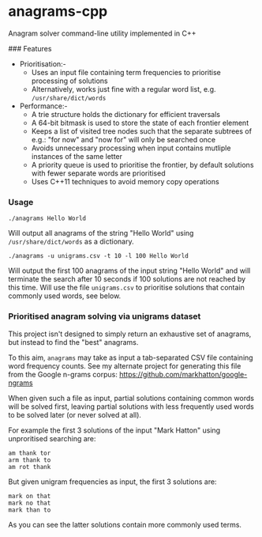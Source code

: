 anagrams-cpp
============

Anagram solver command-line utility implemented in C++

### Features

- Prioritisation:-
  - Uses an input file containing term frequencies to prioritise processing of solutions
  - Alternatively, works just fine with a regular word list, e.g. `/usr/share/dict/words`
- Performance:-
  - A trie structure holds the dictionary for efficient traversals
  - A 64-bit bitmask is used to store the state of each frontier element
  - Keeps a list of visited tree nodes such that the separate subtrees of e.g.: "for now" and "now for" will only be searched once
  - Avoids unnecessary processing when input contains mutliple instances of the same letter
  - A priority queue is used to prioritise the frontier, by default solutions with fewer separate words are prioritised
  - Uses C++11 techniques to avoid memory copy operations

### Usage

    ./anagrams Hello World

Will output all anagrams of the string "Hello World" using `/usr/share/dict/words` as a dictionary.

    ./anagrams -u unigrams.csv -t 10 -l 100 Hello World

Will output the first 100 anagrams of the input string "Hello World" and will terminate the search after 10 seconds if 100 solutions are not reached by this time.  Will use the file `unigrams.csv` to prioritise solutions that contain commonly used words, see below.

### Prioritised anagram solving via unigrams dataset

This project isn't designed to simply return an exhaustive set of anagrams, but instead to find the "best" anagrams.

To this aim, `anagrams` may take as input a tab-separated CSV file containing word frequency counts.  See my alternate project for generating this file from the Google n-grams corpus: https://github.com/markhatton/google-ngrams

When given such a file as input, partial solutions containing common words will be solved first, leaving partial solutions with less frequently used words to be solved later (or never solved at all).

For example the first 3 solutions of the input "Mark Hatton" using unproritised searching are:

    am thank tor
    arm thank to
    am rot thank

But given unigram frequencies as input, the first 3 solutions are:

    mark on that
    mark no that
    mark than to

As you can see the latter solutions contain more commonly used terms.
